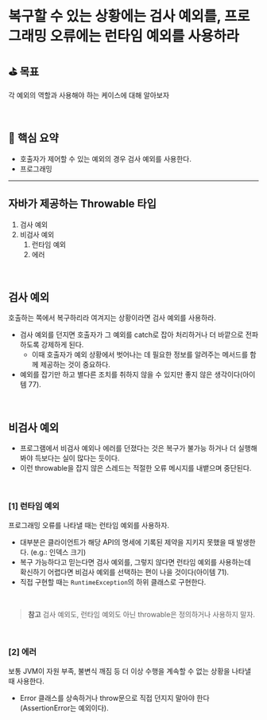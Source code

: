 # 복구할 수 있는 상황에는 검사 예외를, 프로그래밍 오류에는 런타임 예외를 사용하라

## ⛳️ 목표

각 예외의 역할과 사용해야 하는 케이스에 대해 알아보자

<br>

## 📄 핵심 요약

- 호출자가 제어할 수 있는 예외의 경우 검사 예외를 사용한다.
- 프로그래밍

---

## 자바가 제공하는 Throwable 타입

1. 검사 예외
2. 비검사 예외
    1. 런타임 예외
    2. 에러

<br>

## 검사 예외

호출하는 쪽에서 복구하리라 여겨지는 상황이라면 검사 예외를 사용하라.

- 검사 예외를 던지면 호출자가 그 예외를 catch로 잡아 처리하거나 더 바깥으로 전파하도록 강제하게 된다.
    - 이때 호출자가 예외 상황에서 벗어나는 데 필요한 정보를 알려주는 메서드를 함께 제공하는 것이 중요하다.
- 예외를 잡기만 하고 별다른 조치를 취하지 않을 수 있지만 좋지 않은 생각이다(아이템 77).

<br>

## 비검사 예외

- 프로그램에서 비검사 예외나 에러를 던졌다는 것은 복구가 불가능 하거나 더 실행해봐야 득보다는 실이 많다는 듯이다.
- 이런 throwable을 잡지 않은 스레드는 적절한 오류 메시지를 내뱉으며 중단된다.

<br>

### [1] 런타임 예외

프로그래밍 오류를 나타낼 때는 런타임 예외를 사용하자.

- 대부분은 클라이언트가 해당 API의 명세에 기록된 제약을 지키지 못했을 때 발생한다. (e.g.: 인덱스 크기)
- 복구 가능하다고 믿는다면 검사 예외를, 그렇지 않다면 런타임 예외를 사용하는데 확신하기 어렵다면 비검사 예외를 선택하는 편이 나을 것이다(아이템 71).
- 직접 구현할 때는 `RuntimeException`의 하위 클래스로 구현한다.

<br>

> **참고**
검사 예외도, 런타임 예외도 아닌 throwable은 정의하거나 사용하지 말자.
>

<br>

### [2] 에러

보통 JVM이 자원 부족, 불변식 깨짐 등 더 이상 수행을 계속할 수 없는 상황을 나타낼 때 사용한다.

- Error 클래스를 상속하거나 throw문으로 직접 던지지 말아야 한다(AssertionError는 예외이다).
